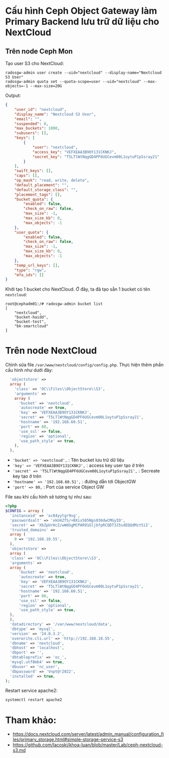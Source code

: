 # Cấu hình Ceph Object Gateway làm Primary Backend lưu trữ dữ liệu cho NextCloud

## Trên node Ceph Mon
Tạo user S3 cho NextCloud:
```
radosgw-admin user create --uid="nextcloud" --display-name="Nextcloud S3 User"
radosgw-admin quota set --quota-scope=user --uid="nextcloud" --max-objects=-1 --max-size=20G
```

Output:
```json
{
    "user_id": "nextcloud",
    "display_name": "Nextcloud S3 User",
    "email": "",
    "suspended": 0,
    "max_buckets": 1000,
    "subusers": [],
    "keys": [
        {
            "user": "nextcloud",
            "access_key": "VEFXEAA3B9OY131CKNKJ",
            "secret_key": "T5LTlWtNqgGD4PF6UGCevm00L1oytuP1pSsray21"
        }
    ],
    "swift_keys": [],
    "caps": [],
    "op_mask": "read, write, delete",
    "default_placement": "",
    "default_storage_class": "",
    "placement_tags": [],
    "bucket_quota": {
        "enabled": false,
        "check_on_raw": false,
        "max_size": -1,
        "max_size_kb": 0,
        "max_objects": -1
    },
    "user_quota": {
        "enabled": false,
        "check_on_raw": false,
        "max_size": -1,
        "max_size_kb": 0,
        "max_objects": -1
    },
    "temp_url_keys": [],
    "type": "rgw",
    "mfa_ids": []
}
```

Khởi tạo 1 bucket cho NextCloud. Ở đây, ta đã tạo sẵn 1 bucket có tên `nextcloud`:
```
root@cephadm01:/# radosgw-admin bucket list
[
    "nextcloud",
    "bucket-haidd",
    "bucket-test",
    "bk-smartcloud"
]
```

# Trên node NextCloud
Chỉnh sửa file `/var/www/nextcloud/config/config.php`. Thực hiện thêm phần cấu hình như dưới đây:

```php
  'objectstore' =>
  array (
    'class' => 'OC\\Files\\ObjectStore\\S3',
    'arguments' =>
    array (
      'bucket' => 'nextcloud',
      'autocreate' => true,
      'key' => 'VEFXEAA3B9OY131CKNKJ',
      'secret' => 'T5LTlWtNqgGD4PF6UGCevm00L1oytuP1pSsray21',
      'hostname' => '192.168.60.51',
      'port' => 80,
      'use_ssl' => false,
      'region' => 'optional',
      'use_path_style' => true,
    ),
  ),
```

- `'bucket' => 'nextcloud',` : Tên bucket lưu trữ dữ liệu
- `'key' => 'VEFXEAA3B9OY131CKNKJ',` : access key user tạo ở trên
- `'secret' => 'T5LTlWtNqgGD4PF6UGCevm00L1oytuP1pSsray21',` : Secreate key tạo ở trên
- `'hostname' => '192.168.60.51',` : đường dẫn tới ObjectGW
- `'port' => 80,` : Port của service Object GW

File sau khi cấu hình sẽ tương tự như sau:
```php
<?php
$CONFIG = array (
  'instanceid' => 'oc84yytgr9vg',
  'passwordsalt' => 'xkU4ZfS/+BXix585Ngs036dwCMGyIO',
  'secret' => 'XbZpUrHcZ/wWdGgMCPAR91GljbfpRCQDT3J5sdEQQdMzt5iI',
  'trusted_domains' =>
  array (
    0 => '192.168.10.55',
  ),
  'objectstore' =>
  array (
  'class' => 'OC\\Files\\ObjectStore\\S3',
  'arguments' =>
  array (
      'bucket' => 'nextcloud',
      'autocreate' => true,
      'key' => 'VEFXEAA3B9OY131CKNKJ',
      'secret' => 'T5LTlWtNqgGD4PF6UGCevm00L1oytuP1pSsray21',
      'hostname' => '192.168.60.51',
      'port' => 80,
      'use_ssl' => false,
      'region' => 'optional',
      'use_path_style' => true,
  ),
  ),
  'datadirectory' => '/var/www/nextcloud/data',
  'dbtype' => 'mysql',
  'version' => '24.0.3.2',
  'overwrite.cli.url' => 'http://192.168.10.55',
  'dbname' => 'nextcloud',
  'dbhost' => 'localhost',
  'dbport' => '',
  'dbtableprefix' => 'oc_',
  'mysql.utf8mb4' => true,
  'dbuser' => 'nc_user',
  'dbpassword' => 'Vnpt@!2022',
  'installed' => true,
);
```

Restart service apache2:
```
systemctl restart apache2
```

# Tham khảo:
- https://docs.nextcloud.com/server/latest/admin_manual/configuration_files/primary_storage.html#simple-storage-service-s3
- https://github.com/lacoski/khoa-luan/blob/master/Lab/ceph-nextcloud-s3.md